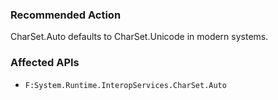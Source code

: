 ### Recommended Action
CharSet.Auto defaults to CharSet.Unicode in modern systems.

### Affected APIs
* `F:System.Runtime.InteropServices.CharSet.Auto`
